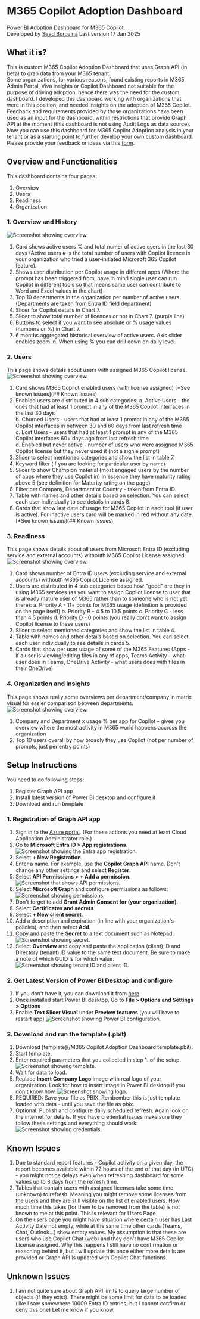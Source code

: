 # M365 Copilot Adoption Dashboard
Power BI Adoption Dashboard for M365 Copilot.<br/>
Developed by [Sead Borovina](www.linkedin.com/in/seadb)
Last version 17 Jan 2025
## What it is?
This is custom M365 Copilot Adoption Dashboard that uses Graph API (in beta) to grab data from your M365 tenant.<br/> Some organizations, for various reasons, found existing reports in M365 Admin Portal, Viva insights or Copilot Dashboard not suitable for the purpose of driving adoption, hence there was the need for the custom dashboard. I developed this dashboard working with organizations that were in this position, and needed insights on the adoption of M365 Copilot. Feedback and requirements provided by those organizations have been used as an input for the dashboard, within restrictions that provide Graph API at the moment (this dashboard is not using Audit Logs as data source).
Now you can use this dashboard for M365 Copilot Adoption analysis in your tenant or as a starting point to further develop your own custom dashboard. <br/>
Please provide your feedback or ideas via this [form](https://forms.office.com/r/cFsEWFJ3yD). 
## Overview and Functionalities
This dashboard contains four pages:
1. Overview
2. Users
3. Readiness
4. Organization
### 1. Overview and History
![Screenshot showing overview.](/Images/Dashboard1.png)
1. Card shows active users % and total numer of active users in the last 30 days (Active users # is the total number of users with Copilot licence in your organization who tried a user-initiated Microsoft 365 Copilot feature).
2. Shows user distribution per Copilot usage in different apps (Where the prompt has been triggered from, have in mind single user can run Copilot in different tools so that means same user can contribute to Word and Excel values in the chart)
3. Top 10 departments in the organization per number of active users (Departments are taken from Entra ID field department)
4. Slicer for Copilot details in Chart 7.
5. Slicer to show total number of licences or not in Chart 7. (purple line)
6. Buttons to select if you want to see absolute or % usage values (numbers or %) in Chart 7.
7. 6 months aggregated historical overview of active users. Axis slider enables zoom in. When using % you can drill down on daily level.
### 2. Users
This page shows details about users with assigned M365 Copilot license.
![Screenshot showing overview.](/Images/Dashboard2.png)
1. Card shows M365 Copilot enabled users (with license assigned) [*See known issues](## Known Issues)
2. Enabled users are distributed in 4 sub categories:
   a. Active Users - the ones that had at least 1 prompt in any of the M365 Copilot interfaces in the last 30 days </br>
   b. Churned Users - users that had at least 1 prompt in any of the M365 Copilot interfaces in between 30 and 60 days from last refresh time </br>
   c. Lost Users - users that had at least 1 prompt in any of the M365 Copilot interfaces 60+ days ago from last refresh time </br>
   d. Enabled but never active - number of users who were assigned M365 Copilot license but they never used it (not a signle prompt) </br>
3. Slicer to select mentioned categories and show the list in table 7.
4. Keyword filter (if you are looking for particular user by name)
5. Slicer to show Champion material (most engaged users by the number of apps where they use Copilot in) In essence they have maturity rating above 5 (see definition for Maturity rating on the page)
6. Filter per Company, Department or Country - taken from Entra ID.
7. Table with names and other details based on selection. You can select each user individually to see details in cards 8.
8. Cards that show last date of usage for M365 Copilot in each tool (if user is active). For inactive users card will be marked in red without any date. [*See known issues](## Known Issues)
### 3. Readiness
This page shows details about all users from Microsoft Entra ID (excluding service and external accounts) withouth M365 Copilot License assigned.
![Screenshot showing overview.](/Images/Dashboard3.png)
1. Card shows number of Entra ID users (excluding service and external accounts) withouth M365 Copilot License assigned.
2. Users are distributed in 4 sub categories based how "good" are they in using M365 services (as you want to assign Copilot license to user that is already mature user of M365 rather than to someone who is not yet there):
   a. Priority A - 11+ points for M365 usage (definition is provided on the page itself)
   b. Priority B - 4.5 to 10.5 points
   c. Priority C - less than 4.5 points
   d. Priority D - 0 points (you really don't want to assign Copilot license to these users)
3. Slicer to select mentioned categories and show the list in table 4.
4. Table with names and other details based on selection. You can select each user individually to see details in cards 5.
5. Cards that show per user usage of some of the M365 Features (Apps - if a user is viewing/editing files in any of apps, Teams Activity - what user does in Teams, OneDrive Activity - what users does with files in their OneDrive)
### 4. Organization and insights
This page shows really some overviews per department/company in matrix visual for easier comparison between departments.
![Screenshot showing overview.](/Images/Dashboard4.png)
1. Company and Department x usage % per app for Copilot - gives you overview where the most activity in M365 world happens accross the organization
2. Top 10 users overall by how broadly they use Copilot (not per number of prompts, just per entry points)
## Setup Instructions
You need to do following steps:
1. Register Graph API app
2. Install latest version of Power BI desktop and configure it
3. Download and run template

### 1. Registration of Graph API app
1. Sign in to the [Azure portal](https://portal.azure.com/).
   (For these actions you need at least Cloud Application Administrator role.)
3. Go to **Microsoft Entra ID > App registrations**. 
![Screenshot showing the Entra app registration.](/Images/Setup1.png)
4. Select **+ New Registration**.
5. Enter a name. For example, use the **Copilot Graph API** name. Don't change any other settings and select **Register**.
6. Select **API Permissions > + Add a permission**.
 ![Screenshot that shows API permissions.](/Images/Setup2.png)  
7. Select **Microsoft Graph** and configure permissions as follows:
![Screenshot showing permissions.](/Images/Setup3.png)
8. Don't forget to add **Grant Admin Consent for (your organization)**.
9. Select **Certificates and secrets**.
10. Select **+ New client secret**.
11. Add a description and expiration (in line with your organization's policies), and then select **Add**.
12. Copy and paste the **Secret** to a text document such as Notepad.
![Screenshot showing secret.](/Images/Setup4.png)
13. Select **Overview** and copy and paste the application (client) ID and Directory (tenant) ID value to the same text document. Be sure to make a note of which GUID is for which value.
![Screenshot showing tenant ID and client ID.](/Images/Setup5.png)

### 2. Get Latest Version of Power BI Desktop and configure
1. If you don't have it, you can download it from [here](https://www.microsoft.com/en-us/download/details.aspx?id=58494&msockid=3d302a18b1e16b4b0f433bb7b5e16d2d)
2. Once installed start Power BI desktop. Go to **File > Options and Settings > Options**
3. Enable **Text Slicer Visual** under **Preview features** (you will have to restart app)
![Screenshot showing Power BI configuration.](/Images/Setup6.png)

### 3. Download and run the template (.pbit)
1. Download [template](/M365 Copilot Adoption Dashboard template.pbit).
2. Start template.
3. Enter required parameters that you collected in step 1. of the setup.
![Screenshot showing template.](/Images/Start1.png)
4. Wait for data to load.
5. Replace **Insert Company Logo** image with real logo of your organization. Look for how to insert image in Power BI desktop if you don't know how.
![Screenshot showing logo.](/Images/Start2.png)
6. REQUIRED: Save your file as PBIX. Rembember this is just template loaded with data - until you save the file as pbix.
7. Optional: Publish and configure daily scheduled refresh. Again look on the internet for details. If you have credential issues make sure they follow these settings and everything should work:
![Screenshot showing credentials.](/Images/Start3.png)   
## Known Issues
1. Due to standard report features - Copilot activity on a given day, the report becomes available within 72 hours of the end of that day (in UTC) - you might notice delays even when refreshing dashboard for some values up to 3 days from the refresh time. 
2. Tables that contain users with assigned licenses take some time (unknown) to refresh. Meaning you might remove some licenses from the users and they are still visible on the list of enabled users. How much time this takes (for them to be removed from the table) is not known to me at this point. This is relevant for Users Page.
3. On the users page you might have situation where certain user has Last Activity Date not empty, while at the same time other cards (Teams, Chat, Outlook...) show empty values. My assumption is that these are users who use Copilot Chat (web) and they don't have M365 Copilot License assigned. Why this happens I still have no confirmation or reasoning behind it, but I will update this once either more details are provided or Graph API is updated with Copilot Chat functions.

## Unknown Issues
1. I am not quite sure about Graph API limits to query large number of objects (if they exist). There might be some limit for data to be loaded (like I saw somewhere 10000 Entra ID entries, but I cannot confirm or deny this one) Let me know if you know.
